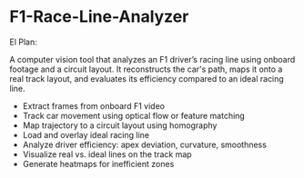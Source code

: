 # F1-Race-Line-Analyzer


El Plan:

A computer vision tool that analyzes an F1 driver’s racing line using onboard footage and a circuit layout. It reconstructs the car's path, maps it onto a real track layout, and evaluates its efficiency compared to an ideal racing line.

- Extract frames from onboard F1 video
- Track car movement using optical flow or feature matching
- Map trajectory to a circuit layout using homography
- Load and overlay ideal racing line
- Analyze driver efficiency: apex deviation, curvature, smoothness
- Visualize real vs. ideal lines on the track map
- Generate heatmaps for inefficient zones
